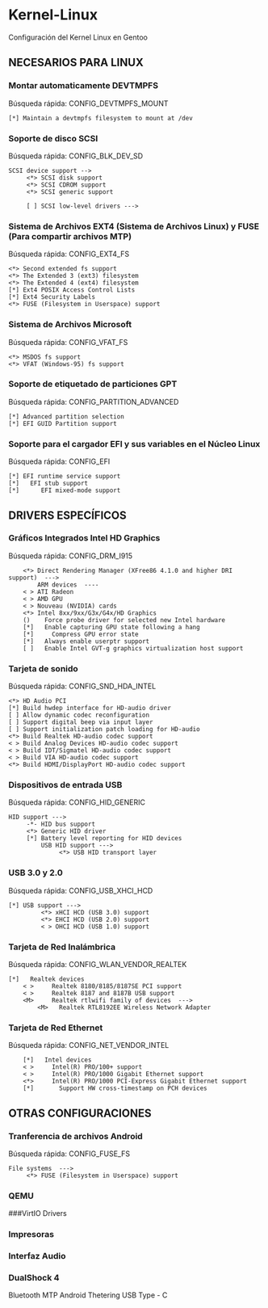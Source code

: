 # Kernel-Linux
Configuración del Kernel Linux en Gentoo

## NECESARIOS PARA LINUX

### Montar automaticamente DEVTMPFS

Búsqueda rápida: CONFIG_DEVTMPFS_MOUNT

```
[*] Maintain a devtmpfs filesystem to mount at /dev
```

### Soporte de disco SCSI

Búsqueda rápida: CONFIG_BLK_DEV_SD

```
SCSI device support -->
     <*> SCSI disk support
     <*> SCSI CDROM support
     <*> SCSI generic support

     [ ] SCSI low-level drivers --->
```
### Sistema de Archivos EXT4 (Sistema de Archivos Linux) y FUSE (Para compartir archivos MTP)
Búsqueda rápida: CONFIG_EXT4_FS

```
<*> Second extended fs support
<*> The Extended 3 (ext3) filesystem
<*> The Extended 4 (ext4) filesystem
[*] Ext4 POSIX Access Control Lists
[*] Ext4 Security Labels
<*> FUSE (Filesystem in Userspace) support
```

### Sistema de Archivos Microsoft

Búsqueda rápida: CONFIG_VFAT_FS

```
<*> MSDOS fs support
<*> VFAT (Windows-95) fs support
```
### Soporte de etiquetado de particiones GPT

Búsqueda rápida: CONFIG_PARTITION_ADVANCED

```
[*] Advanced partition selection
[*] EFI GUID Partition support
```
### Soporte para el cargador EFI y sus variables en el Núcleo Linux

Búsqueda rápida: CONFIG_EFI

```
[*] EFI runtime service support
[*]   EFI stub support
[*]      EFI mixed-mode support
```

## DRIVERS ESPECÍFICOS

### Gráficos Integrados Intel HD Graphics

Búsqueda rápida: CONFIG_DRM_I915


```
    <*> Direct Rendering Manager (XFree86 4.1.0 and higher DRI support)  --->
        ARM devices  ----
    < > ATI Radeon
    < > AMD GPU
    < > Nouveau (NVIDIA) cards
    <*> Intel 8xx/9xx/G3x/G4x/HD Graphics
    ()    Force probe driver for selected new Intel hardware
    [*]   Enable capturing GPU state following a hang
    [*]     Compress GPU error state
    [*]   Always enable userptr support
    [ ]   Enable Intel GVT-g graphics virtualization host support
```

### Tarjeta de sonido

Búsqueda rápida: CONFIG_SND_HDA_INTEL

```
<*> HD Audio PCI
[*] Build hwdep interface for HD-audio driver
[ ] Allow dynamic codec reconfiguration
[ ] Support digital beep via input layer
[ ] Support initialization patch loading for HD-audio
<*> Build Realtek HD-audio codec support
< > Build Analog Devices HD-audio codec support
< > Build IDT/Sigmatel HD-audio codec support
< > Build VIA HD-audio codec support
<*> Build HDMI/DisplayPort HD-audio codec support
```
### Dispositivos de entrada USB

Búsqueda rápida: CONFIG_HID_GENERIC

```
HID support --->
     -*- HID bus support
     <*> Generic HID driver
     [*] Battery level reporting for HID devices
         USB HID support --->
              <*> USB HID transport layer
```

### USB 3.0 y 2.0

Búsqueda rápida: CONFIG_USB_XHCI_HCD

```
[*] USB support --->
         <*> xHCI HCD (USB 3.0) support
         <*> EHCI HCD (USB 2.0) support
         < > OHCI HCD (USB 1.0) support
```

### Tarjeta de Red Inalámbrica

Búsqueda rápida: CONFIG_WLAN_VENDOR_REALTEK

```
[*]   Realtek devices
    < >     Realtek 8180/8185/8187SE PCI support
    < >     Realtek 8187 and 8187B USB support
    <M>     Realtek rtlwifi family of devices  --->
        <M>   Realtek RTL8192EE Wireless Network Adapter
```

### Tarjeta de Red Ethernet

Búsqueda rápida: CONFIG_NET_VENDOR_INTEL
```
    [*]   Intel devices
    < >     Intel(R) PRO/100+ support
    < >     Intel(R) PRO/1000 Gigabit Ethernet support
    <*>     Intel(R) PRO/1000 PCI-Express Gigabit Ethernet support
    [*]       Support HW cross-timestamp on PCH devices
```

## OTRAS CONFIGURACIONES

### Tranferencia de archivos Android

Búsqueda rápida: CONFIG_FUSE_FS

```
File systems  ---> 
     <*> FUSE (Filesystem in Userspace) support  
```
### QEMU
###VirtIO Drivers

### Impresoras
### Interfaz Audio
### DualShock 4
Bluetooth
MTP
Android Thetering
USB Type - C


